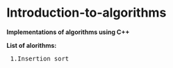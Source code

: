 # Introduction-to-algorithms
<b>Implementations of algorithms using C++

List of alorithms:</b><br>
 <pre> 1.Insertion sort 
